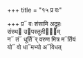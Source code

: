 +++
title = "१५ प्र वः"

+++
प्र᳓ वः शंसामि अद्रुहः  
संस्थ᳓ उ᳓पस्तुतीना᳐म्  
न᳓ तं᳓ धूर्ति᳓र् वरुण मित्र म᳓र्तियं  
यो᳓ वो धा᳓मभ्यो अ᳓विधत्